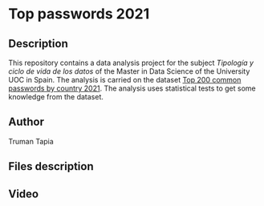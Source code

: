 # Top passwords 2021

## Description
This repository contains a data analysis project for the subject *Tipología y ciclo de vida de los datos* of the Master in Data Science of the University UOC in Spain. The analysis is carried on the dataset [Top 200 common passwords by country 2021](https://www.kaggle.com/prasertk/top-200-passwords-by-country-2021). The analysis uses statistical tests to get some knowledge from the dataset.

## Author
Truman Tapia

## Files description

## Video
